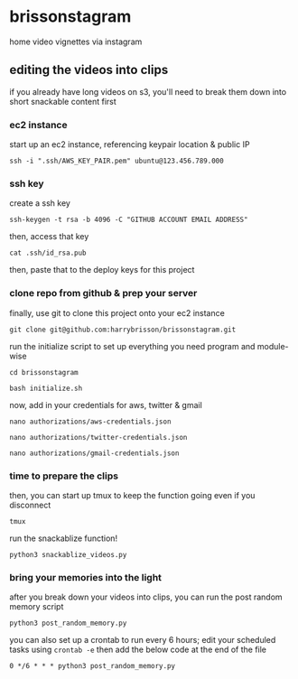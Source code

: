 # brissonstagram
home video vignettes via instagram


## editing the videos into clips

if you already have long videos on s3, you'll need to break them down into short snackable content first


### ec2 instance

start up an ec2 instance, referencing keypair location & public IP

`ssh -i ".ssh/AWS_KEY_PAIR.pem" ubuntu@123.456.789.000`


### ssh key

create a ssh key

`ssh-keygen -t rsa -b 4096 -C "GITHUB ACCOUNT EMAIL ADDRESS"`

then, access that key

`cat .ssh/id_rsa.pub`

then, paste that to the deploy keys for this project


### clone repo from github & prep your server

finally, use git to clone this project onto your ec2 instance

`git clone git@github.com:harrybrisson/brissonstagram.git`

run the initialize script to set up everything you need program and module-wise

`cd brissonstagram`

`bash initialize.sh`

now, add in your credentials for aws, twitter & gmail

`nano authorizations/aws-credentials.json`

`nano authorizations/twitter-credentials.json`

`nano authorizations/gmail-credentials.json`


### time to prepare the clips

then, you can start up tmux to keep the function going even if you disconnect

`tmux`

run the snackablize function!

`python3 snackablize_videos.py`


### bring your memories into the light

after you break down your videos into clips, you can run the post random memory script

`python3 post_random_memory.py`

you can also set up a crontab to run every 6 hours; edit your scheduled tasks using `crontab -e` then add the below code at the end of the file

`0 */6 * * * python3 post_random_memory.py`
